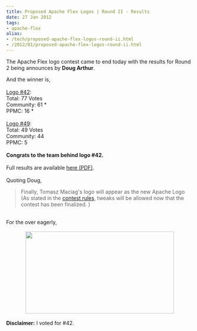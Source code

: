 ```yaml
---
title: Proposed Apache Flex Logos | Round II - Results
date: 27 Jan 2012
tags: 
- apache-flex
alias:
- /tech/proposed-apache-flex-logos-round-ii.html
- /2012/01/proposed-apache-flex-logos-round-ii.html
---
```


The Apache Flex logo contest came to end today with the results for Round 2 being announces by 
<b>Doug Arthur</b>. 

<!-- break here -->

And the winner is,
<br>
<br>
<a href="http://s.apache.org/af-logo-42">Logo #42</a>:
<br>Total: 77 Votes
<br>Community: 61 *
<br>PPMC: 16 *
<br>
<br>
<a href="http://s.apache.org/af-logo-49">Logo #49</a>:
<br>Total: 49 Votes
<br>Community: 44
<br>PPMC: 5
<br>
<br>
<b>Congrats to the team behind logo #42.</b>
<br>
<br>Full results are available 
<a href="http://people.apache.org/~dougarthur/apache_flex_logo_votes_round2.pdf">here (PDF)</a>.
<br>
<br>Quoting Doug,
<br>
<blockquote>
    Finally, Tomasz Maciag's logo will appear as the new Apache Logo (As stated in the 
    <a href="http://incubator.apache.org/flex/logo-contest.html">contest rules</a>, tweaks will be allowed now that the contest has been finalized. )
</blockquote>
<br>For the over eagerly,
<br>
<br>
<div class="separator" style="clear: both; text-align: center;">
    <a href="http://www.fusecollective.com/apache-flex/apache-flex-fusecollective_v2.jpg" imageanchor="1" style="margin-left: 1em; margin-right: 1em;"><img border="0" height="221" src="http://www.fusecollective.com/apache-flex/apache-flex-fusecollective_v2.jpg" width="400"></a>
</div>
<br>
<b>Disclaimer:</b> I voted for #42.